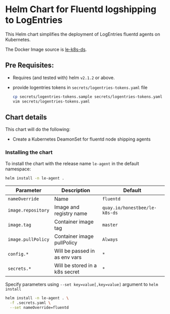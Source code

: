 # Helm Chart for Fluentd logshipping to LogEntries

This Helm chart simplifies the deployment of LogEntries fluentd agents on Kubernetes.

The Docker Image source is [le-k8s-ds](https://github.com/honestbee/le-k8s-ds).

## Pre Requisites:

* Requires (and tested with) helm `v2.1.2` or above.
* provide logentries tokens in `secrets/logentries-tokens.yaml` file

  ```bash
  cp secrets/logentries-tokens.sample secrets/logentries-tokens.yaml
  vim secrets/logentries-tokens.yaml
  ```

## Chart details

This chart will do the following:

* Create a Kubernetes DeamonSet for fluentd node shipping agents

### Installing the chart

To install the chart with the release name `le-agent` in the default namespace:

```bash
helm install -n le-agent .
```

| Parameter                   | Description                        | Default                             |
| --------------------------- | ---------------------------------- | ----------------------------------- |
| `nameOverride`              | Name                               | `fluentd`                           |
| `image.repository`          | Image and registry name            | `quay.io/honestbee/le-k8s-ds`       |
| `image.tag`                 | Container image tag                | `master`                            |
| `image.pullPolicy`          | Container image pullPolicy         | `Always`                            |
| `config.*`                  | Will be passed in as env vars      | `*`                                 |
| `secrets.*`                 | Will be stored in a k8s secret     | `*`                                 |

Specify parameters using `--set key=value[,key=value]` argument to `helm install`

```bash
helm install -n le-agent . \
  -f .secrets.yaml \
  --set nameOverride=fluentd
```
